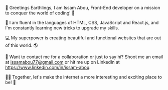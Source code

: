 👋 Greetings Earthlings, I am Issam Abou, Front-End developer on a mission to conquer the world of coding! 🚀

🤖 I am fluent in the languages of HTML, CSS, JavaScript and React.js, and I'm constantly learning new tricks to upgrade my skills.

💻 My superpower is creating beautiful and functional websites that are out of this world. 🌎

📧 Want to contact me for a collaboration or just to say hi? Shoot me an email at issamabou77@gmail.com or hit me up on LinkedIn at https://www.linkedin.com/in/issam-abou.

👨‍💻 Together, let's make the internet a more interesting and exciting place to be! 🌟


